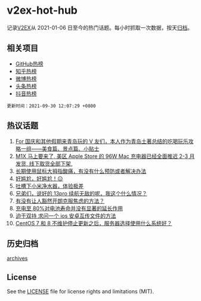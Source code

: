 # v2ex-hot-hub

 记录[V2EX](https://www.v2ex.com/)从 2021-01-06 日至今的热门话题。每小时抓取一次数据，按天[归档](archives)。
 
 ## 相关项目

- [GitHub热榜](https://github.com/snaildev/github-hot-hub)
- [知乎热榜](https://github.com/snaildev/zhihu-hot-hub)
- [微博热榜](https://github.com/snaildev/weibo-hot-hub)
- [头条热榜](https://github.com/snaildev/toutiao-hot-hub)
- [抖音热榜](https://github.com/snaildev/douyin-hot-hub)


 `更新时间：2021-09-30 12:07:29 +0800`

## 热议话题

1. [For 国庆和其他假期来青岛玩的 V 友们，本人作为青岛土著总结的吃喝玩乐攻略一组——美食篇、景点篇、小贴士](https://www.v2ex.com/t/805136)
1. [M1X 马上要来了, 美区 Apple Store 的 96W Mac 充电器已经全面推迟 2-3 月发货, 线下取货全部下架,](https://www.v2ex.com/t/805132)
1. [长期使用鼠标大拇指酸痛，有没有什么预防或者解决办法](https://www.v2ex.com/t/805297)
1. [好尴尬，好尴尬！😑](https://www.v2ex.com/t/805343)
1. [吐槽下小米净水器，体验极差](https://www.v2ex.com/t/805299)
1. [兄弟们，说好的 13pro 续航无敌的呢，我这个什么情况？](https://www.v2ex.com/t/805255)
1. [有没有让人豁然开朗克服焦虑的方法？](https://www.v2ex.com/t/805311)
1. [充电至 80%对电池寿命并没有显著的延长作用](https://www.v2ex.com/t/805279)
1. [迫于双持 求问一个 ios 安卓互传文件的方法](https://www.v2ex.com/t/805130)
1. [CentOS 7 和 8 不维护停止更新之后，服务器选择使用什么系统好？](https://www.v2ex.com/t/805300)

## 历史归档

[archives](archives)

## License

See the [LICENSE](LICENSE) file for license rights and limitations (MIT).
